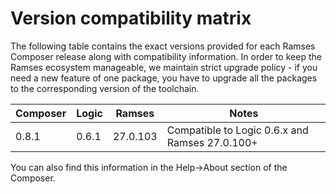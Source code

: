 # Version compatibility matrix

The following table contains the exact versions provided for each Ramses Composer
release along with compatibility information. In order to keep the Ramses ecosystem
manageable, we maintain strict upgrade policy - if you need a new feature of one package,
you have to upgrade all the packages to the corresponding version of the toolchain.

|Composer |Logic    | Ramses        | Notes                                             |
|---------|---------|---------------|---------------------------------------------------|
|0.8.1    |0.6.1    | 27.0.103      | Compatible to Logic 0.6.x and Ramses 27.0.100+    |

You can also find this information in the Help->About section of the Composer.
